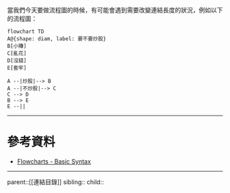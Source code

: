 當我們今天要做流程圖的時候，有可能會遇到需要改變連結長度的狀況，例如以下的流程圖：
```mermaid
flowchart TD
A@{shape: diam, label: 要不要炒股}
B[小賺]
C[亂花]
D[沒錢]
E[套牢]

A --|炒股|--> B
A --|不炒股|--> C
C --> D
B --> E
E --||
```

- - -
# 參考資料
- [Flowcharts - Basic Syntax](https://mermaid.js.org/syntax/flowchart.html)
- - -
parent::[[連結目錄]]
sibling::
child::